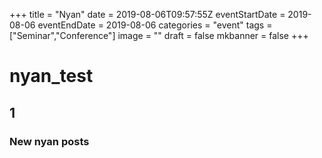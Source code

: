 +++
title =  "Nyan"
date = 2019-08-06T09:57:55Z
eventStartDate = 2019-08-06
eventEndDate = 2019-08-06
categories = "event"
tags = ["Seminar","Conference"]
image = ""
draft = false
mkbanner = false
+++

# nyan_test

## 1

### New nyan posts


